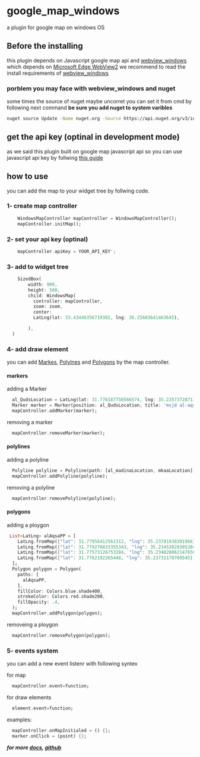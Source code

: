 # google_map_windows

a plugin for google map on windows OS

## Before the  installing

this plugin depends on Javascript google map api and [webview_windows](https://pub.dev/packages/webview_windows)
which depends on [Microsoft Edge WebView2](https://docs.microsoft.com/en-us/microsoft-edge/webview2/)
we recommend to read the install requirements of [webview_windows](https://pub.dev/packages/webview_windows#development-platform-requirements)

### porblem you may face with webview_windows and nuget

some times the source of nuget maybe uncorret you can set it from cmd by following next command **be sure you add nuget to system varibles**

```bash
nuget source Update -Name nuget.org -Source https://api.nuget.org/v3/index.json
```

## get the api key (optinal in development mode)

as we said this plugin built on google map javascript api
so you can use javascript api key by follwing [this guide](https://developers.google.com/maps/documentation/javascript/get-api-key)

## how to use

you can add the map to your widget tree by follwing code.

### 1- create map controller

``` dart
    WindowsMapController mapController = WindowsMapController();
    mapController.initMap();
```

### 2- set your api key (optinal)

``` dart
    mapController.apiKey = YOUR_API_KEY';
```

### 3- add to widget tree

```dart
    SizedBox(
        width: 900,
        height: 500,
        child: WindowsMap(
          controller: mapController,
          zoom: zoom,
          center:
          LatLng(lat: 33.43446356719302, lng: 36.25603641463645),

        ),
  )

```

### 4- add draw element

you can add [Markes](https://pub.dev/documentation/google_map_windows/latest/WindowsMap/Marker-class.html), [Polylnes](https://pub.dev/documentation/google_map_windows/latest/WindowsMap/Polyline-class.html) and [Polygons](https://pub.dev/documentation/google_map_windows/latest/WindowsMap/Polygon-class.html) by the map controller.

#### markers

adding a Marker

``` dart
  al_QudsLocation = LatLng(lat: 31.776187750566574, lng: 35.23573728711054);
  Marker marker = Marker(position: al_QudsLocation, title: 'msjd al-aqsa almubark');
  mapController.addMarker(marker);
```

removing a marker

```dart
  mapController.removeMarker(marker);
```

#### polylines

adding a polyline

```dart
  Polyline polyline = Polyline(path: [al_madinaLocation, mkaaLocation]);
  mapController.addPolyline(polyline);
```

removing a polyline

```dart
  mapController.removePolyline(polyline);
```

#### polygons

adding a ploygon

```dart
 List<LatLng> alAqsaPP = [
    LatLng.fromMap({"lat": 31.77956412562312, "lng": 35.23701938301966}),
    LatLng.fromMap({"lat": 31.779276833355343, "lng": 35.23453029305384}),
    LatLng.fromMap({"lat": 31.77573126753284, "lng": 35.234828062147656}),
    LatLng.fromMap({"lat": 31.7762192265448, "lng": 35.23731178769545})
  ];
  Polygon polygon = Polygon(
    paths: [
      alAqsaPP,
    ],
    fillColor: Colors.blue.shade400,
    strokeColor: Colors.red.shade200,
    fillOpacity: .4,
  );
  mapController.addPolygon(polygon);

```

removeing a ploygon

```dart
  mapController.removePolygon(polygon);
```

### 5- events system

you can add a new event listenr with following syntex

for map

```dart
  mapController.event=function;
```

for draw elements

```dart
  element.event=function;
```

examples:

```dart
  mapController.onMapInitialed = () {};
  marker.onClick = (point) {};
```

**_for more [docs](https://pub.dev/documentation/google_map_windows/latest/), [github](https://github.com/Ghali01/google_map_windows)_**
